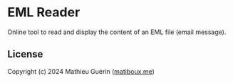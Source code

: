 # EML Reader

Online tool to read and display the content of an EML file (email message).


## License

Copyright (c) 2024 Mathieu Guérin ([matiboux.me](https://matiboux.me))
